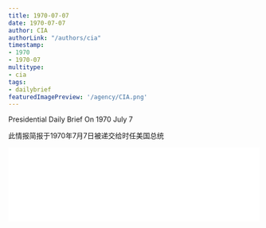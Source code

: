 ```yaml
---
title: 1970-07-07
date: 1970-07-07
author: CIA 
authorLink: "/authors/cia"
timestamp: 
- 1970
- 1970-07
multitype: 
- cia
tags: 
- dailybrief
featuredImagePreview: '/agency/CIA.png'
---
```



Presidential Daily Brief On 1970 July 7

此情报简报于1970年7月7日被递交给时任美国总统

<!--more-->





<div id="over" style="width:100%; overflow:hidden"> <iframe id="sFrame" name="sFrame" frameborder="no" border="0"  allowfullscreen marginwidth="0" scrolling="no" src = " /CIA/1970-07-07.html "  style = " position:absulute; width: 806px; top: 300;" > </iframe> </div>